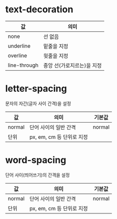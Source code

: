 # text-decoration

| 값 | 의미 |
| --- | --- |
| none | 선 없음 |
| underline | 밑줄을 지정 |
| overline | 윗줄을 지정 |
| line-through | 중앙 선(가로지르는)을 지정 |

# letter-spacing

문자의 자간(글자 사이 간격)을 설정

| 값 | 의미 | 기본값 |
| --- | --- | --- |
| normal | 단어 사이의 일반 간격 | normal |
| 단위 | px, em, cm 등 단위로 지정 |   |

# word-spacing

단어 사이(띄어쓰기)의 간격을 설정

| 값 | 의미 | 기본값 |
| --- | --- | --- |
| normal | 단어 사이의 일반 간격 | normal |
| 단위 | px, em, cm 등 단위로 지정 |   |